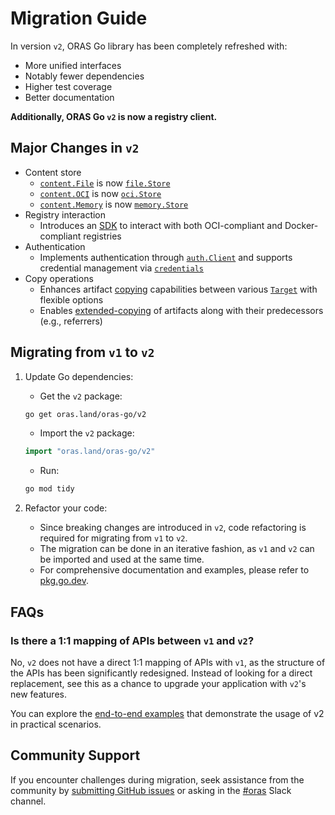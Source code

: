 # Migration Guide

In version `v2`, ORAS Go library has been completely refreshed with:

- More unified interfaces
- Notably fewer dependencies
- Higher test coverage
- Better documentation

**Additionally, ORAS Go `v2` is now a registry client.**

## Major Changes in `v2`

- Content store
  - [`content.File`](https://pkg.go.dev/oras.land/oras-go/pkg/content#File) is now [`file.Store`](https://pkg.go.dev/oras.land/oras-go/v2/content/file#Store)
  - [`content.OCI`](https://pkg.go.dev/oras.land/oras-go/pkg/content#OCI) is now [`oci.Store`](https://pkg.go.dev/oras.land/oras-go/v2/content/oci#Store)
  - [`content.Memory`](https://pkg.go.dev/oras.land/oras-go/pkg/content#Memory) is now [`memory.Store`](https://pkg.go.dev/oras.land/oras-go/v2/content/memory#Store)
- Registry interaction
  - Introduces an [SDK](https://pkg.go.dev/oras.land/oras-go/v2/registry/remote) to interact with both OCI-compliant and Docker-compliant registries
- Authentication
  - Implements authentication through [`auth.Client`](https://pkg.go.dev/oras.land/oras-go/v2/registry/remote/auth#Client) and supports credential management via [`credentials`](https://pkg.go.dev/oras.land/oras-go/v2/registry/remote/credentials)
- Copy operations
  - Enhances artifact [copying](https://pkg.go.dev/oras.land/oras-go/v2#Copy) capabilities between various [`Target`](https://pkg.go.dev/oras.land/oras-go/v2#Target) with flexible options
  - Enables [extended-copying](https://pkg.go.dev/oras.land/oras-go/v2#ExtendedCopy) of artifacts along with their predecessors (e.g., referrers)

## Migrating from `v1` to `v2`

1. Update Go dependencies:
   - Get the `v2` package:

    ```sh
    go get oras.land/oras-go/v2
    ```

   - Import the `v2` package:

    ```go
    import "oras.land/oras-go/v2"
    ```

   - Run:

    ```sh
    go mod tidy
    ```

2. Refactor your code:
   - Since breaking changes are introduced in `v2`, code refactoring is required for migrating from `v1` to `v2`.
   - The migration can be done in an iterative fashion, as `v1` and `v2` can be imported and used at the same time.  
   - For comprehensive documentation and examples, please refer to [pkg.go.dev](https://pkg.go.dev/oras.land/oras-go/v2).

## FAQs

### Is there a 1:1 mapping of APIs between `v1` and `v2`?

No, `v2` does not have a direct 1:1 mapping of APIs with `v1`, as the structure of the APIs has been significantly redesigned. Instead of looking for a direct replacement, see this as a chance to upgrade your application with `v2`'s new features.

You can explore the [end-to-end examples](https://pkg.go.dev/oras.land/oras-go/v2#pkg-overview) that demonstrate the usage of v2 in practical scenarios.

## Community Support

If you encounter challenges during migration, seek assistance from the community by [submitting GitHub issues](https://github.com/oras-project/oras-go/issues/new) or asking in the [#oras](https://cloud-native.slack.com/archives/CJ1KHJM5Z) Slack channel.
